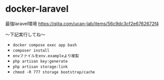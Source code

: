 # docker-laravel

最強laravel環境
https://qiita.com/ucan-lab/items/56c9dc3cf2e6762672f4

～下記実行してね～
- `docker compose exec app bash`
- `composer install`
- `envファイルをenv.exampleより複製`
- `php artisan key:generate`
- `php artisan storage:link`
- `chmod -R 777 storage bootstrap/cache`
